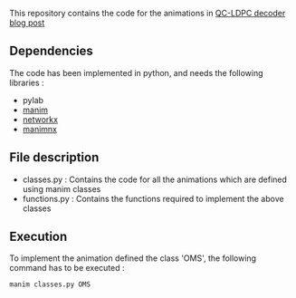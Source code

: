 This repository contains the code for the animations in [QC-LDPC decoder blog post](https://vignesh99.github.io/2022-06-15-QC-LDPC-5G/)  

## Dependencies
The code has been implemented in python, and needs the following libraries :
* pylab
* [manim](https://pypi.org/project/manim/)
* [networkx](https://pypi.org/project/networkx/)
* [manimnx](https://pypi.org/project/manimnx/)

## File description
* classes.py : Contains the code for all the animations which are defined using manim classes
* functions.py : Contains the functions required to implement the above classes

## Execution
To implement the animation defined the class 'OMS', the following command has to be executed :
```
manim classes.py OMS
```

